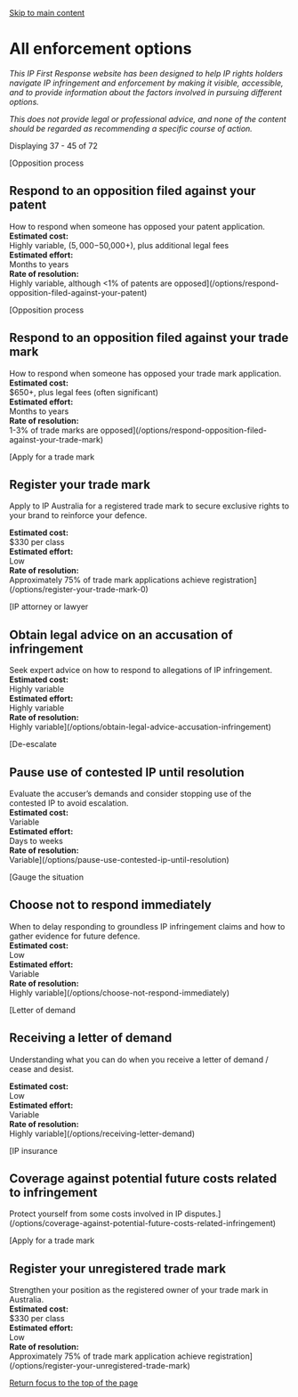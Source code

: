 [Skip to main content](#main-content "Skip to main content")

# All enforcement options

*This IP First Response website has been designed to help IP rights holders navigate IP infringement and enforcement by making it visible, accessible, and to provide information about the factors involved in pursuing different options.*

*This does not provide legal or professional advice, and none of the content should be regarded as recommending a specific course of action.*

Displaying 37 - 45 of 72

[Opposition process

## Respond to an opposition filed against your patent

How to respond when someone has opposed your patent application.  
**Estimated cost:**  
Highly variable, ($5,000-$50,000+), plus additional legal fees  
**Estimated effort:**  
Months to years  
**Rate of resolution:**  
Highly variable, although <1% of patents are opposed](/options/respond-opposition-filed-against-your-patent)

[Opposition process

## Respond to an opposition filed against your trade mark

How to respond when someone has opposed your trade mark application.  
**Estimated cost:**  
$650+, plus legal fees (often significant)  
**Estimated effort:**  
Months to years  
**Rate of resolution:**  
1-3% of trade marks are opposed](/options/respond-opposition-filed-against-your-trade-mark)

[Apply for a trade mark

## Register your trade mark

Apply to IP Australia for a registered trade mark to secure exclusive rights to your brand to reinforce your defence.

**Estimated cost:**  
$330 per class    
**Estimated effort:**  
Low   
**Rate of resolution:**  
Approximately 75% of trade mark applications achieve registration](/options/register-your-trade-mark-0)

[IP attorney or lawyer

## Obtain legal advice on an accusation of infringement

Seek expert advice on how to respond to allegations of IP infringement.  
**Estimated cost:**  
Highly variable  
**Estimated effort:**  
Highly variable  
**Rate of resolution:**  
Highly variable](/options/obtain-legal-advice-accusation-infringement)

[De-escalate

## Pause use of contested IP until resolution

Evaluate the accuser’s demands and consider stopping use of the contested IP to avoid escalation.  
**Estimated cost:**  
Variable  
**Estimated effort:**  
Days to weeks  
**Rate of resolution:**  
Variable](/options/pause-use-contested-ip-until-resolution)

[Gauge the situation

## Choose not to respond immediately

When to delay responding to groundless IP infringement claims and how to gather evidence for future defence.  
**Estimated cost:**  
Low  
**Estimated effort:**  
Variable  
**Rate of resolution:**  
Highly variable](/options/choose-not-respond-immediately)

[Letter of demand

## Receiving a letter of demand

Understanding what you can do when you receive a letter of demand / cease and desist.

**Estimated cost:**  
Low  
**Estimated effort:**  
Variable  
**Rate of resolution:**  
Highly variable](/options/receiving-letter-demand)

[IP insurance

## Coverage against potential future costs related to infringement

Protect yourself from some costs involved in IP disputes.](/options/coverage-against-potential-future-costs-related-infringement)

[Apply for a trade mark

## Register your unregistered trade mark

Strengthen your position as the registered owner of your trade mark in Australia.  
**Estimated cost:**  
$330 per class    
**Estimated effort:**  
Low   
**Rate of resolution:**  
Approximately 75% of trade mark application achieve registration](/options/register-your-unregistered-trade-mark)

[Return focus to the top of the page](#top)